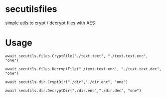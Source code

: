 # secutilsfiles

simple utils to crypt / decrypt files with AES

# Usage

`await secutils.files.CryptFile("./text.text", "./text.text.enc", "one")`

`await secutils.files.DecryptFile("./text.text.enc", "./text.text.dec", "one")`

`await secutils.dir.CryptDir("./dir","./dir.enc", "one")`

`await secutils.dir.DecryptDir("./dir.enc","./dir.dec", "one")`
